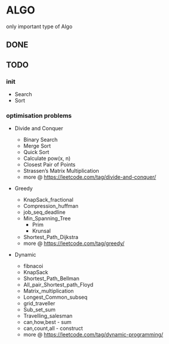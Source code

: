 # ALGO

only important type of Algo

## DONE

## TODO

### init
* Search
* Sort

### optimisation problems
*  Divide and Conquer
   * Binary Search
   * Merge Sort
   * Quick Sort
   * Calculate pow(x, n)
   * Closest Pair of Points
   * Strassen’s Matrix Multiplication
   * more @ https://leetcode.com/tag/divide-and-conquer/

*  Greedy
   *  KnapSack_fractional
   *  Compression_huffman
   *  job_seq_deadline
   *  Min_Spanning_Tree
      *  Prim
      *  Krunsal
   *  Shortest_Path_Dijkstra
   *  more @ https://leetcode.com/tag/greedy/

*  Dynamic
   *  fibnacoi
   *  KnapSack
   *  Shortest_Path_Bellman
   *  All_pair_Shortest_path_Floyd
   *  Matrix_multiplication
   *  Longest_Common_subseq
   *  grid_traveller
   *  Sub_set_sum
   *  Travelling_salesman
   *  can,how,best - sum
   *  can,count,all - construct
   * more @ https://leetcode.com/tag/dynamic-programming/
